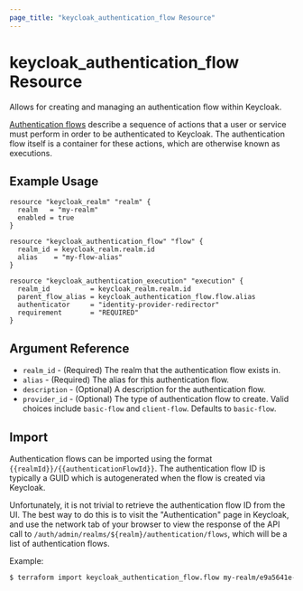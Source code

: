 ```yaml
---
page_title: "keycloak_authentication_flow Resource"
---
```


# keycloak\_authentication\_flow Resource

Allows for creating and managing an authentication flow within Keycloak.

[Authentication flows](https://www.keycloak.org/docs/latest/server_admin/index.html#_authentication-flows) describe a sequence
of actions that a user or service must perform in order to be authenticated to Keycloak. The authentication flow itself
is a container for these actions, which are otherwise known as executions.

## Example Usage

```hcl
resource "keycloak_realm" "realm" {
  realm   = "my-realm"
  enabled = true
}

resource "keycloak_authentication_flow" "flow" {
  realm_id = keycloak_realm.realm.id
  alias    = "my-flow-alias"
}

resource "keycloak_authentication_execution" "execution" {
  realm_id          = keycloak_realm.realm.id
  parent_flow_alias = keycloak_authentication_flow.flow.alias
  authenticator     = "identity-provider-redirector"
  requirement       = "REQUIRED"
}
```

## Argument Reference

- `realm_id` - (Required) The realm that the authentication flow exists in.
- `alias` - (Required) The alias for this authentication flow.
- `description` - (Optional) A description for the authentication flow.
- `provider_id` - (Optional) The type of authentication flow to create. Valid choices include `basic-flow` and `client-flow`. Defaults to `basic-flow`.

## Import

Authentication flows can be imported using the format `{{realmId}}/{{authenticationFlowId}}`. The authentication flow ID is
typically a GUID which is autogenerated when the flow is created via Keycloak.

Unfortunately, it is not trivial to retrieve the authentication flow ID from the UI. The best way to do this is to visit the
"Authentication" page in Keycloak, and use the network tab of your browser to view the response of the API call to `/auth/admin/realms/${realm}/authentication/flows`,
which will be a list of authentication flows.

Example:

```bash
$ terraform import keycloak_authentication_flow.flow my-realm/e9a5641e-778c-4daf-89c0-f4ef617987d1
```

